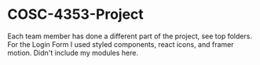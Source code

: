 # COSC-4353-Project

Each team member has done a different part of the project, see top folders.
For the Login Form I used styled components, react icons, and framer motion. Didn't include my modules here.
